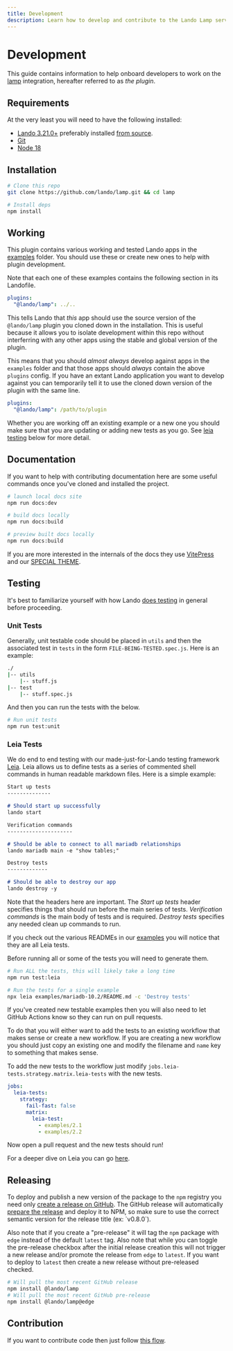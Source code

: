 ```yaml
---
title: Development
description: Learn how to develop and contribute to the Lando Lamp service
---
```


# Development

This guide contains information to help onboard developers to work on the [lamp](https://en.wikipedia.org/wiki/LAMP_(software_bundle)) integration, hereafter referred to as *the plugin*.

## Requirements

At the very least you will need to have the following installed:

* [Lando 3.21.0+](https://docs.lando.dev/getting-started/installation.html) preferably installed [from source](https://docs.lando.dev/getting-started/installation.html#from-source).
* [Git](https://git-scm.com/book/en/v2/Getting-Started-Installing-Git)
* [Node 18](https://nodejs.org/dist/latest-v18.x/)

## Installation

```sh
# Clone this repo
git clone https://github.com/lando/lamp.git && cd lamp

# Install deps
npm install
```

## Working

This plugin contains various working and tested Lando apps in the [examples](https://github.com/lando/lamp/tree/main/examples) folder. You should use these or create new ones to help with plugin development.

Note that each one of these examples contains the following section in its Landofile.

```yaml
plugins:
  "@lando/lamp": ../..
```

This tells Lando that _this_ app should use the source version of the `@lando/lamp` plugin you cloned down in the installation. This is useful because it allows you to isolate development within this repo without interferring with any other apps using the stable and global version of the plugin.

This means that you should _almost always_ develop against apps in the `examples` folder and that those apps should _always_ contain the above `plugins` config. If you have an extant Lando application you want to develop against you can temporarily tell it to use the cloned down version of the plugin with the same line.

```yaml
plugins:
  "@lando/lamp": /path/to/plugin
```

Whether you are working off an existing example or a new one you should make sure that you are updating or adding new tests as you go. See [leia testing](#leia-tests) below for more detail.

## Documentation

If you want to help with contributing documentation here are some useful commands once you've cloned and installed the project.

```bash
# launch local docs site
npm run docs:dev

# build docs locally
npm run docs:build

# preview built docs locally
npm run docs:build
```

If you are more interested in the internals of the docs they use [VitePress](https://vitepress.dev/) and our [SPECIAL THEME](https://vitepress-theme-default-plus.lando.dev).

## Testing

It's best to familiarize yourself with how Lando [does testing](https://docs.lando.dev/contrib/coder.html) in general before proceeding.

### Unit Tests

Generally, unit testable code should be placed in `utils` and then the associated test in `tests` in the form `FILE-BEING-TESTED.spec.js`. Here is an example:

```bash
./
|-- utils
    |-- stuff.js
|-- test
    |-- stuff.spec.js
```

And then you can run the tests with the below.

```bash
# Run unit tests
npm run test:unit
```

### Leia Tests

We do end to end testing with our made-just-for-Lando testing framework [Leia](https://github.com/lando/leia). Leia allows us to define tests as a series of commented shell commands in human readable markdown files. Here is a simple example:

```md
Start up tests
--------------

# Should start up successfully
lando start

Verification commands
---------------------

# Should be able to connect to all mariadb relationships
lando mariadb main -e "show tables;"

Destroy tests
-------------

# Should be able to destroy our app
lando destroy -y
```

Note that the headers here are important. The _Start up tests_ header specifies things that should run before the main series of tests. _Verification commands_ is the main body of tests and is required. _Destroy tests_ specifies any needed clean up commands to run.

If you check out the various READMEs in our [examples](https://github.com/lando/lamp/tree/main/examples) you will notice that they are all Leia tests.

Before running all or some of the tests you will need to generate them.

```bash
# Run ALL the tests, this will likely take a long time
npm run test:leia

# Run the tests for a single example
npx leia examples/mariadb-10.2/README.md -c 'Destroy tests'
```

If you've created new testable examples then you will also need to let GitHub Actions know so they can run on pull requests.

To do that you will either want to add the tests to an existing workflow that makes sense or create a new workflow. If you are creating a new workflow you should just copy an existing one and modify the filename and `name` key to something that makes sense.

To add the new tests to the workflow just modify `jobs.leia-tests.strategy.matrix.leia-tests` with the new tests.

```yaml
jobs:
  leia-tests:
    strategy:
      fail-fast: false
      matrix:
        leia-test:
          - examples/2.1
          - examples/2.2

```

Now open a pull request and the new tests should run!

For a deeper dive on Leia you can go [here](https://github.com/lando/leia).

## Releasing

To deploy and publish a new version of the package to the `npm` registry you need only [create a release on GitHub](https://docs.github.com/en/repositories/releasing-projects-on-github/managing-releases-in-a-repository). The GitHub release will automatically [prepare the release](https://github.com/lando/prepare-release-action) and deploy it to NPM, so make sure to use the correct semantic version for the release title (ex: \`v0.8.0\`).

Also note that if you create a "pre-release" it will tag the `npm` package with `edge` instead of the default `latest` tag. Also note that while you can toggle the pre-release checkbox after the initial release creation this will not trigger a new release and/or promote the release from `edge` to `latest`. If you want to deploy to `latest` then create a new release without pre-released checked.

```bash
# Will pull the most recent GitHub release
npm install @lando/lamp
# Will pull the most recent GitHub pre-release
npm install @lando/lamp@edge
```

## Contribution

If you want to contribute code then just follow [this flow](https://docs.github.com/en/get-started/using-github/github-flow).
